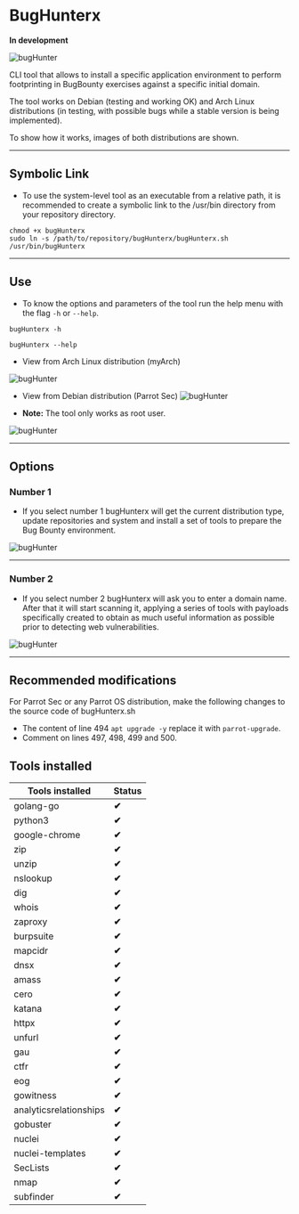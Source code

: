 # **BugHunterx**

**In development**

![bugHunter](./img/bugHunterx-1.png)


CLI tool that allows to install a specific application environment to perform footprinting in BugBounty exercises against a specific initial domain.

The tool works on Debian (testing and working OK) and Arch Linux distributions (in testing, with possible bugs while a stable version is being implemented).

To show how it works, images of both distributions are shown.

---

## Symbolic Link

* To use the system-level tool as an executable from a relative path, it is recommended to create a symbolic link to the /usr/bin directory from your repository directory.

```shell
chmod +x bugHunterx
sudo ln -s /path/to/repository/bugHunterx/bugHunterx.sh /usr/bin/bugHunterx
```

---

## Use

* To know the options and parameters of the tool run the help menu with the flag `-h` or `--help`.

```shell
bugHunterx -h
```

```shell
bugHunterx --help
```

* View from Arch Linux distribution (myArch)

![bugHunter](./img/bugHunterx-3.png)

* View from Debian distribution (Parrot Sec)
![bugHunter](./img/bugHunterx-7.png)

* **Note:** The tool only works as root user.

![bugHunter](./img/bugHunterx-2.png)

---

## Options

### Number 1

* If you select number 1 bugHunterx will get the current distribution type, update repositories and system and install a set of tools to prepare the Bug Bounty environment.

![bugHunter](./img/bugHunterx-4.png)

---

### Number 2

* If you select number 2 bugHunterx will ask you to enter a domain name. After that it will start scanning it, applying a series of tools with payloads specifically created to obtain as much useful information as possible prior to detecting web vulnerabilities.

![bugHunter](./img/bugHunterx-9.png)

---

## Recommended modifications

For Parrot Sec or any Parrot OS distribution, make the following changes to the source code of bugHunterx.sh

- The content of line 494 `apt upgrade -y` replace it with `parrot-upgrade`.
- Comment on lines 497, 498, 499 and 500.

## Tools installed

| **Tools installed** | **Status** |
|----------------|-----------|
| golang-go | **✔** |
| python3 | **✔** |
| google-chrome | **✔** |
| zip | **✔** |
| unzip | **✔** |
| nslookup | **✔** |
| dig | **✔** |
| whois | **✔** |
| zaproxy | **✔** |
| burpsuite | **✔** |
| mapcidr | **✔** |
| dnsx | **✔** |
| amass | **✔** |
| cero | **✔** |
| katana | **✔** |
| httpx | **✔** |
| unfurl | **✔** |
| gau | **✔** |
| ctfr | **✔** |
| eog | **✔** |
| gowitness | **✔** |
| analyticsrelationships | **✔** |
| gobuster | **✔** |
| nuclei | **✔** |
| nuclei-templates | **✔** |
| SecLists | **✔** |
| nmap | **✔** |
| subfinder | **✔** |
